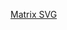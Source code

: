 [Matrix SVG](https://raw.githubusercontent.com/avinash-218/avinash-218/output/github-contribution-grid-snake.svg)
